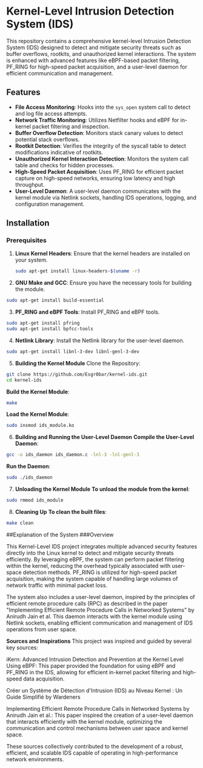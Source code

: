 # Kernel-Level Intrusion Detection System (IDS)

This repository contains a comprehensive kernel-level Intrusion Detection System (IDS) designed to detect and mitigate security threats such as buffer overflows, rootkits, and unauthorized kernel interactions. The system is enhanced with advanced features like eBPF-based packet filtering, PF_RING for high-speed packet acquisition, and a user-level daemon for efficient communication and management.

## Features

- **File Access Monitoring**: Hooks into the `sys_open` system call to detect and log file access attempts.
- **Network Traffic Monitoring**: Utilizes Netfilter hooks and eBPF for in-kernel packet filtering and inspection.
- **Buffer Overflow Detection**: Monitors stack canary values to detect potential stack overflows.
- **Rootkit Detection**: Verifies the integrity of the syscall table to detect modifications indicative of rootkits.
- **Unauthorized Kernel Interaction Detection**: Monitors the system call table and checks for hidden processes.
- **High-Speed Packet Acquisition**: Uses PF_RING for efficient packet capture on high-speed networks, ensuring low latency and high throughput.
- **User-Level Daemon**: A user-level daemon communicates with the kernel module via Netlink sockets, handling IDS operations, logging, and configuration management.

## Installation

### Prerequisites

1. **Linux Kernel Headers**: Ensure that the kernel headers are installed on your system.
   ```sh
   sudo apt-get install linux-headers-$(uname -r)


2. **GNU Make and GCC**: Ensure you have the necessary tools for building the module.
```sh
sudo apt-get install build-essential
```

3. **PF_RING and eBPF Tools**: Install PF_RING and eBPF tools.

```sh
sudo apt-get install pfring
sudo apt-get install bpfcc-tools
```

4. **Netlink Library**: Install the Netlink library for the user-level daemon.

```sh
sudo apt-get install libnl-3-dev libnl-genl-3-dev
```

5. **Building the Kernel Module**
Clone the Repository:

```sh
git clone https://github.com/Esgr0bar/kernel-ids.git
cd kernel-ids
```

**Build the Kernel Module**:

```sh
make
```

**Load the Kernel Module**:

```sh
sudo insmod ids_module.ko
```

6. **Building and Running the User-Level Daemon**
**Compile the User-Level Daemon**:

```sh
gcc -o ids_daemon ids_daemon.c -lnl-3 -lnl-genl-3
```

**Run the Daemon**:

```sh
sudo ./ids_daemon
```

7. **Unloading the Kernel Module**
**To unload the module from the kernel**:

```sh
sudo rmmod ids_module
```

8. **Cleaning Up**
**To clean the built files**:

```sh
make clean
```

##Explanation of the System
   ###Overview
   
This Kernel-Level IDS project integrates multiple advanced security features directly into the Linux kernel to detect and mitigate security threats efficiently. By leveraging eBPF, the system can perform packet filtering within the kernel, reducing the overhead typically associated with user-space detection methods. PF_RING is utilized for high-speed packet acquisition, making the system capable of handling large volumes of network traffic with minimal packet loss.

The system also includes a user-level daemon, inspired by the principles of efficient remote procedure calls (RPC) as described in the paper "Implementing Efficient Remote Procedure Calls in Networked Systems" by Anirudh Jain et al. This daemon interacts with the kernel module using Netlink sockets, enabling efficient communication and management of IDS operations from user space.

**Sources and Inspirations**
This project was inspired and guided by several key sources:

iKern: Advanced Intrusion Detection and Prevention at the Kernel Level Using eBPF: This paper provided the foundation for using eBPF and PF_RING in the IDS, allowing for efficient in-kernel packet filtering and high-speed data acquisition.

Créer un Système de Détection d'Intrusion (IDS) au Niveau Kernel : Un Guide Simplifié by Wardeners

Implementing Efficient Remote Procedure Calls in Networked Systems by Anirudh Jain et al.: This paper inspired the creation of a user-level daemon that interacts efficiently with the kernel module, optimizing the communication and control mechanisms between user space and kernel space.

These sources collectively contributed to the development of a robust, efficient, and scalable IDS capable of operating in high-performance network environments.
